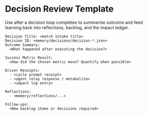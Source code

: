 # Decision Review Template

Use after a decision loop completes to summarise outcome and feed learning back
into reflections, backlog, and the impact ledger.

```
Decision Title: <match intake title>
Decision ID: <memory/decisions/decision-*.json>
Outcome Summary:
  <What happened after executing the decision?>

Success Metric Result:
  <How did the chosen metric move? Quantify when possible>

Driver Receipts:
  - <cycle prompt receipt>
  - <agent relay response / metabolite>
  - <impact log entry>

Reflections:
  - <memory/reflections/...>

Follow-ups:
  <New backlog items or decisions required>
```
